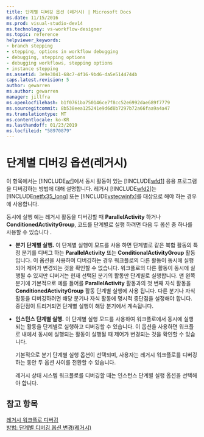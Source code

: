 ```yaml
---
title: 단계별 디버깅 옵션 (레거시) | Microsoft Docs
ms.date: 11/15/2016
ms.prod: visual-studio-dev14
ms.technology: vs-workflow-designer
ms.topic: reference
helpviewer_keywords:
- branch stepping
- stepping, options in workflow debugging
- debugging, stepping options
- debugging workflows, stepping options
- instance stepping
ms.assetid: 3e9e3041-68c7-4f16-9bd6-da5e5144744b
caps.latest.revision: 5
author: gewarren
ms.author: gewarren
manager: jillfra
ms.openlocfilehash: b1f0761ba750146ce7f8cc52e6992dae689f7779
ms.sourcegitcommit: 8b538eea125241e9d6d8b7297b72a66faa9a4a47
ms.translationtype: MT
ms.contentlocale: ko-KR
ms.lasthandoff: 01/23/2019
ms.locfileid: "58970879"
---
```

# <a name="debug-stepping-options-legacy"></a>단계별 디버깅 옵션(레거시)
이 항목에서는 [!INCLUDE[wf](../includes/wf-md.md)]에서 동시 활동이 있는 [!INCLUDE[wfd1](../includes/wfd1-md.md)] 응용 프로그램을 디버깅하는 방법에 대해 설명합니다. 레거시 [!INCLUDE[wfd2](../includes/wfd2-md.md)]는 [!INCLUDE[netfx35_long](../includes/netfx35-long-md.md)] 또는 [!INCLUDE[vstecwinfx](../includes/vstecwinfx-md.md)]를 대상으로 해야 하는 경우에 사용합니다.  
  
 동시에 실행 예는 레거시 활동을 디버깅할 때 **ParallelActivity** 하거나 **ConditionedActivityGroup**, 코드를 단계별로 실행 하려면 다음 두 옵션 중 하나를 사용할 수 있습니다 .  
  
- **분기 단계별 실행.** 이 단계별 실행이 모드를 사용 하면 단계별로 같은 복합 활동의 특정 분기를 디버그 하는 **ParallelActivity** 또는 **ConditionalActivityGroup** 활동입니다. 이 옵션을 사용하여 디버깅하는 경우 워크플로의 다른 활동이 동시에 실행되어 제어가 변경되는 것을 확인할 수 없습니다. 워크플로의 다른 활동이 동시에 실행될 수 있지만 디버거는 현재 선택된 분기의 활동만 단계별로 실행합니다. 맨 왼쪽 분기에 기본적으로 예를 들어를 **ParallelActivity** 활동과의 첫 번째 자식 활동을 **ConditionedActivityGroup** 활동 단계별 실행에 사용 됩니다. 다른 분기나 자식 활동을 디버깅하려면 해당 분기나 자식 활동에 명시적 중단점을 설정해야 합니다. 중단점이 트리거되면 단계별 실행이 해당 분기에서 계속됩니다.  
  
- **인스턴스 단계별 실행.** 이 단계별 실행 모드를 사용하여 워크플로에서 동시에 실행되는 활동을 단계별로 실행하고 디버깅할 수 있습니다. 이 옵션을 사용하면 워크플로 내에서 동시에 실행되는 활동이 실행될 때 제어가 변경되는 것을 확인할 수 있습니다.  
  
  기본적으로 분기 단계별 실행 옵션이 선택되며, 사용자는 레거시 워크플로를 디버깅하는 동안 두 옵션 사이를 전환할 수 있습니다.  
  
  레거시 상태 시스템 워크플로를 디버깅할 때는 인스턴스 단계별 실행 옵션을 선택해야 합니다.  
  
## <a name="see-also"></a>참고 항목  
 [레거시 워크플로 디버깅](../workflow-designer/debugging-legacy-workflows.md)   
 [방법: 단계별 디버깅 옵션 변경(레거시)](../workflow-designer/how-to-change-the-debug-stepping-option-legacy.md)